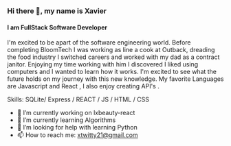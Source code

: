 ### Hi there 👋, my name is Xavier
#### I am FullStack Software Developer 
I'm excited to be apart of the software engineering world.  Before completing BloomTech I was working as line a cook at Outback, dreading the food industry I switched careers and worked with my dad as a contract janitor. Enjoying my time working with him I discovered I liked using computers and I wanted to learn how it works. I'm excited to see what the future holds on my journey with this new knowledge. My favorite Languages are Javascript and React , I also enjoy creating API's .

Skills: SQLite/ Express / REACT / JS / HTML / CSS

- 🔭 I’m currently working on lxbeauty-react 
- 🌱 I’m currently learning Algorithms  
- 🤔 I’m looking for help with learning Python  
- 📫 How to reach me: xtwitty21@gmail.com 

<!--
**XavierTwitty/XavierTwitty** is a ✨ _special_ ✨ repository because its `README.md` (this file) appears on your GitHub profile.

Here are some ideas to get you started:

- 🔭 I’m currently working on ...
- 🌱 I’m currently learning ...
- 👯 I’m looking to collaborate on ...
- 🤔 I’m looking for help with ...
- 💬 Ask me about ...
- 📫 How to reach me: ...
- 😄 Pronouns: ...
- ⚡ Fun fact: ...
-->
